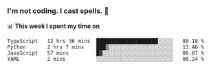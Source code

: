 ### I'm not coding. I cast spells. 🎩

📊 **This week I spent my time on**
<!--START_SECTION:waka-->
```text
TypeScript   12 hrs 36 mins  ████████████████████░░░░░   80.18 % 
Python       2 hrs 7 mins    ███▒░░░░░░░░░░░░░░░░░░░░░   13.46 % 
JavaScript   57 mins         █▓░░░░░░░░░░░░░░░░░░░░░░░   06.07 % 
YAML         2 mins          ░░░░░░░░░░░░░░░░░░░░░░░░░   00.24 % 
```
<!--END_SECTION:waka-->

